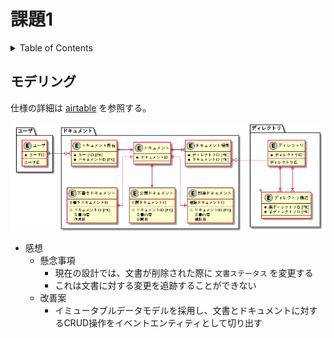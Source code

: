 # 課題1

<!-- START doctoc generated TOC please keep comment here to allow auto update -->
<!-- DON'T EDIT THIS SECTION, INSTEAD RE-RUN doctoc TO UPDATE -->
<details>
<summary>Table of Contents</summary>

- [モデリング](#%E3%83%A2%E3%83%87%E3%83%AA%E3%83%B3%E3%82%B0)

</details>
<!-- END doctoc generated TOC please keep comment here to allow auto update -->

## モデリング

仕様の詳細は [airtable](https://airtable.com/tblTnXBXFOYJ0J7lZ/viwyi8muFtWUlhNKG/recQgEc0Z8Ic0AzLQ?blocks=hide) を参照する。

![](../assets/docs-v2.png)

- 感想
  - 懸念事項
    - 現在の設計では、文書が削除された際に `文書ステータス` を変更する
    - これは文書に対する変更を追跡することができない
  - 改善案
    - イミュータブルデータモデルを採用し、文書とドキュメントに対するCRUD操作をイベントエンティティとして切り出す